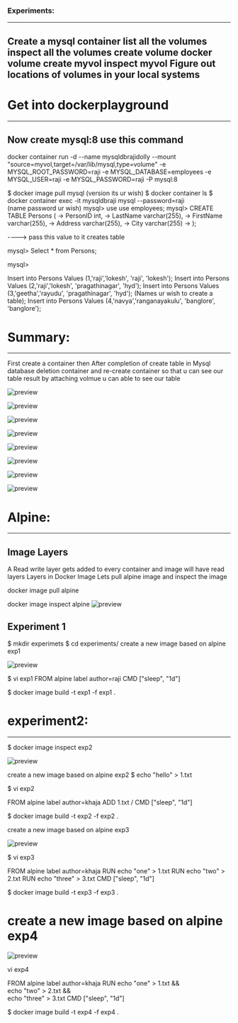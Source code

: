 ### Experiments:
------------
Create a mysql container
list all the volumes
inspect all the volumes
create volume docker volume create myvol
inspect myvol
Figure out locations of volumes in your local systems
---------------------------------------------------------------
# Get into dockerplayground
-------------------------
Now create mysql:8 use this command
------------------------------------

docker container run -d --name mysqldbrajidolly --mount "source=myvol,target=/var/lib/mysql,type=volume" -e MYSQL_ROOT_PASSWORD=raji -e MYSQL_DATABASE=employees -e MYSQL_USER=raji -e MYSQL_PASSWORD=raji -P mysql:8



$ docker image pull mysql (version its ur wish)
$ docker container ls
$ docker container exec -it mysqldbraji mysql --password=raji     
   (name password ur wish) 
mysql> use use employees;
mysql> CREATE TABLE Persons (
    ->     PersonID int,
    ->     LastName varchar(255),
    ->     FirstName varchar(255),
    ->     Address varchar(255),
    ->     City varchar(255)
    -> );

----> pass this value to it creates table 

mysql> Select * from Persons;

mysql> 

Insert into Persons Values (1,'raji','lokesh', 'raji', 'lokesh'); Insert into Persons Values (2,'raji','lokesh', 'pragathinagar', 'hyd'); Insert into Persons Values (3,'geetha','rayudu', 'pragathinagar', 'hyd');
(Names ur wish to create a table); Insert into Persons Values (4,'navya','ranganayakulu', 'banglore', 'banglore');



# Summary:
----------
First create a container then After completion of create table in Mysql database deletion container and re-create container so that u can see our table result by attaching volmue u can able to see our table 

![preview](imges/img1.png)

![preview](imges/img2.png)

![preview](imges/img3.png)

![preview](imges/img4.png)

![preview](imges/img5.png)

![preview](imges/img6.png)

![preview](imges/img7.png)

![preview](imges/img8.png)


# Alpine:
--------- 
Image Layers
-------------
A Read write layer gets added to every container and image will have read layers
Layers in Docker Image 
Lets pull alpine image and inspect the image 

docker image pull alpine

docker image inspect alpine
![preview](imges/img13.png)

Experiment 1
------------

$ mkdir experimets
$ cd experiments/
create a new image based on alpine exp1

![preview](imges/img14.png)

$ vi exp1
FROM alpine
label author=raji
CMD ["sleep", "1d"]

$ docker image build -t exp1 -f exp1 .

# experiment2:
--------------

$ docker image inspect exp2 

![preview](imges/img12.png)

create a new image based on alpine exp2
$ echo "hello" > 1.txt

$ vi exp2 

FROM alpine
label author=khaja
ADD 1.txt /
CMD ["sleep", "1d"]

$ docker image build -t exp2 -f exp2 .

create a new image based on alpine exp3

![preview](imges/img10.png)


$ vi exp3

FROM alpine
label author=khaja
RUN echo "one" > 1.txt
RUN echo "two" > 2.txt
RUN echo "three" > 3.txt
CMD ["sleep", "1d"]

$ docker image build -t exp3 -f exp3 .

# create a new image based on alpine exp4

![preview](imges/img11.png)

vi exp4 

FROM alpine
label author=khaja
RUN echo "one" > 1.txt && \
    echo "two" > 2.txt && \
    echo "three" > 3.txt
CMD ["sleep", "1d"] 

$ docker image build -t exp4 -f exp4 . 
